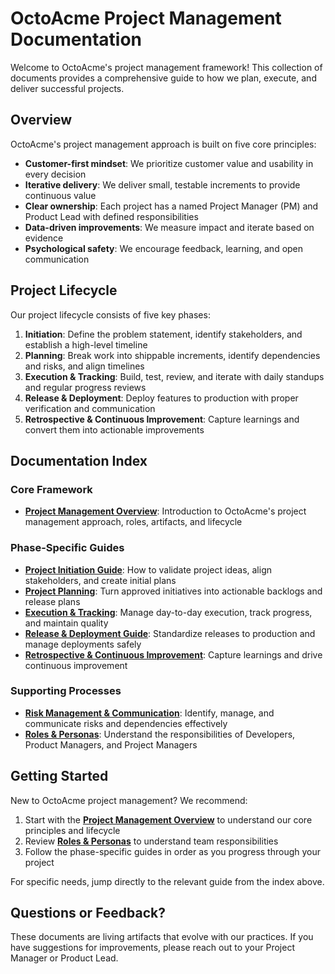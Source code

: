 # OctoAcme Project Management Documentation

Welcome to OctoAcme's project management framework! This collection of documents provides a comprehensive guide to how we plan, execute, and deliver successful projects.

## Overview

OctoAcme's project management approach is built on five core principles:

- **Customer-first mindset**: We prioritize customer value and usability in every decision
- **Iterative delivery**: We deliver small, testable increments to provide continuous value
- **Clear ownership**: Each project has a named Project Manager (PM) and Product Lead with defined responsibilities
- **Data-driven improvements**: We measure impact and iterate based on evidence
- **Psychological safety**: We encourage feedback, learning, and open communication

## Project Lifecycle

Our project lifecycle consists of five key phases:

1. **Initiation**: Define the problem statement, identify stakeholders, and establish a high-level timeline
2. **Planning**: Break work into shippable increments, identify dependencies and risks, and align timelines
3. **Execution & Tracking**: Build, test, review, and iterate with daily standups and regular progress reviews
4. **Release & Deployment**: Deploy features to production with proper verification and communication
5. **Retrospective & Continuous Improvement**: Capture learnings and convert them into actionable improvements

## Documentation Index

### Core Framework
- **[Project Management Overview](octoacme-project-management-overview.md)**: Introduction to OctoAcme's project management approach, roles, artifacts, and lifecycle

### Phase-Specific Guides
- **[Project Initiation Guide](octoacme-project-initiation.md)**: How to validate project ideas, align stakeholders, and create initial plans
- **[Project Planning](octoacme-project-planning.md)**: Turn approved initiatives into actionable backlogs and release plans
- **[Execution & Tracking](octoacme-execution-and-tracking.md)**: Manage day-to-day execution, track progress, and maintain quality
- **[Release & Deployment Guide](octoacme-release-and-deployment.md)**: Standardize releases to production and manage deployments safely
- **[Retrospective & Continuous Improvement](octoacme-retrospective-and-continuous-improvement.md)**: Capture learnings and drive continuous improvement

### Supporting Processes
- **[Risk Management & Communication](octoacme-risks-and-communication.md)**: Identify, manage, and communicate risks and dependencies effectively
- **[Roles & Personas](octoacme-roles-and-personas.md)**: Understand the responsibilities of Developers, Product Managers, and Project Managers

## Getting Started

New to OctoAcme project management? We recommend:

1. Start with the **[Project Management Overview](octoacme-project-management-overview.md)** to understand our core principles and lifecycle
2. Review **[Roles & Personas](octoacme-roles-and-personas.md)** to understand team responsibilities
3. Follow the phase-specific guides in order as you progress through your project

For specific needs, jump directly to the relevant guide from the index above.

## Questions or Feedback?

These documents are living artifacts that evolve with our practices. If you have suggestions for improvements, please reach out to your Project Manager or Product Lead.
